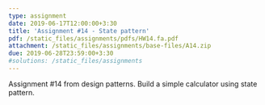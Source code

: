 ```yaml
---
type: assignment
date: 2019-06-17T12:00:00+3:30
title: 'Assignment #14 - State pattern'
pdf: /static_files/assignments/pdfs/HW14.fa.pdf
attachment: /static_files/assignments/base-files/A14.zip
due: 2019-06-28T23:59:00+3:30
#solutions: /static_files/assignments
---
```

Assignment #14 from design patterns. Build a simple calculator using state pattern.
